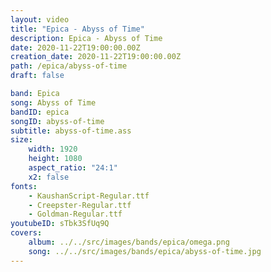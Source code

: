 ```yaml
---
layout: video
title: "Epica - Abyss of Time"
description: Epica - Abyss of Time
date: 2020-11-22T19:00:00.00Z
creation_date: 2020-11-22T19:00:00.00Z
path: /epica/abyss-of-time
draft: false

band: Epica
song: Abyss of Time
bandID: epica
songID: abyss-of-time
subtitle: abyss-of-time.ass
size:
    width: 1920
    height: 1080
    aspect_ratio: "24:1"
    x2: false
fonts:
    - KaushanScript-Regular.ttf
    - Creepster-Regular.ttf
    - Goldman-Regular.ttf
youtubeID: sTbk3SfUq9Q
covers: 
    album: ../../src/images/bands/epica/omega.png
    song: ../../src/images/bands/epica/abyss-of-time.jpg
---
```


